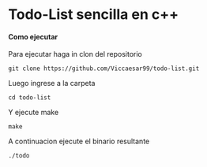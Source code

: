 # Todo-List sencilla en c++

#### Como ejecutar

Para ejecutar haga in clon del repositorio

` git clone https://github.com/Viccaesar99/todo-list.git `

Luego ingrese a la carpeta 

`cd todo-list`

Y ejecute make

`make`

A continuacion ejecute el binario resultante

`./todo`
